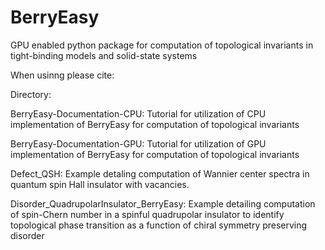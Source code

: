 # BerryEasy
GPU enabled python package for computation of topological invariants in tight-binding models and solid-state systems

When usinng please cite:

Directory:

BerryEasy-Documentation-CPU: Tutorial for utilization of CPU implementation of BerryEasy for computation of topological invariants 

BerryEasy-Documentation-GPU: Tutorial for utilization of GPU implementation of BerryEasy for computation of topological invariants 

Defect_QSH: Example detaling computation of Wannier center spectra in quantum spin Hall insulator with vacancies. 

Disorder_QuadrupolarInsulator_BerryEasy: Example detailing computation of spin-Chern number in a spinful quadrupolar insulator to identify topological phase transition as a function of chiral symmetry preserving disorder

